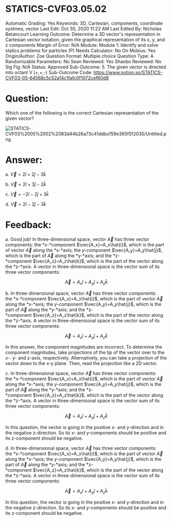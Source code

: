 # STATICS-CVF03.05.02

Automatic Grading: Yes
Keywords: 3D, Cartesian, components, coordinate systmes, vector
Last Edit: Oct 30, 2020 11:22 AM
Last Edited By: Nicholas Betancourt
Learning Outcome: Determine a 3D vector's representation in Cartesian vector notation, given the graphical representation of its x, y, and z components
Margin of Error: N/A
Module: Module 1: Identify and solve statics problems for particles (P)
Needs Calculator: No
On Mobius: Yes
Origin/Author: Zoe
Question Format: Multiple choice
Question Type: A
Randomizable Parameters: No
Sean Reviewed: Yes
Shaobo Reviewed: No
Sig Fig: N/A
Status: Approved
Sub-Outcome: 5. The given vector is directed into octant V  (+,+,-)
Sub-Outcome Code: https://www.notion.so/STATICS-CVF03-05-64568c5c52a14c1fafc0f1072cef60d8

# Question:

Which one of the following is the correct Cartesian representation of the given vector?

![STATICS-CVF03%2005%2002%2083d44b26a73c41ddbcf59e365f5f2035/Untitled.png](STATICS-CVF03%2005%2002%2083d44b26a73c41ddbcf59e365f5f2035/Untitled.png)

# Answer:

a. $\vec{V}=2\hat{i}+2\hat{j}-3\hat{k}$

b. $\vec{V}=2\hat{i}+3\hat{j}-2\hat{k}$

c. $\vec{V}=-2\hat{i}-2\hat{j}+3\hat{k}$

d. $\vec{V}=2\hat{i}-2\hat{j}-3\hat{k}$

# Feedback:

a. Good job! In three-dimensional space, vector $\vec{A}$ has three vector components: the *x-*component $\vec{A_x}=A_x\hat{i}$, which is the part of vector $\vec{A}$ along the *x-*axis; the *y-c*omponent $\vec{A_y}=A_y\hat{j}$, which is the part of $\vec{A}$ along the *y-*axis; and the *z-*component $\vec{A_z}=A_z\hat{k}$, which is the part of the vector along the *z-*axis. A vector in three-dimensional space is the vector sum of its three vector components:

$$\vec{A}=A_x\hat{i}+A_y\hat{j}+A_z\hat{k}$$

b. In three-dimensional space, vector $\vec{A}$ has three vector components: the *x-*component $\vec{A_x}=A_x\hat{i}$, which is the part of vector $\vec{A}$ along the *x-*axis; the *y-c*omponent $\vec{A_y}=A_y\hat{j}$, which is the part of $\vec{A}$ along the *y-*axis; and the *z-*component $\vec{A_z}=A_z\hat{k}$, which is the part of the vector along the *z-*axis. A vector in three-dimensional space is the vector sum of its three vector components:

$$\vec{A}=A_x\hat{i}+A_y\hat{j}+A_z\hat{k}$$

In this answer, the component magnitudes are incorrect.  To determine the component magnitudes, take projections of the tip of the vector over to the x-. y- and z-axis, respectively.  Alternatively, you can take a projection of the vector down to the x-y plane. Then, read the projection like a 2D vector.

c. In three-dimensional space, vector $\vec{A}$ has three vector components: the *x-*component $\vec{A_x}=A_x\hat{i}$, which is the part of vector $\vec{A}$ along the *x-*axis; the *y-c*omponent $\vec{A_y}=A_y\hat{j}$, which is the part of $\vec{A}$ along the *y-*axis; and the *z-*component $\vec{A_z}=A_z\hat{k}$, which is the part of the vector along the *z-*axis. A vector in three-dimensional space is the vector sum of its three vector components:

$$\vec{A}=A_x\hat{i}+A_y\hat{j}+A_z\hat{k}$$

In this question, the vector is going in the positive x- and y-direction and in the negative z-direction. So its x- and y-components should be positive and its z-component should be negative.

d. In three-dimensional space, vector $\vec{A}$ has three vector components: the *x-*component $\vec{A_x}=A_x\hat{i}$, which is the part of vector $\vec{A}$ along the *x-*axis; the *y-c*omponent $\vec{A_y}=A_y\hat{j}$, which is the part of $\vec{A}$ along the *y-*axis; and the *z-*component $\vec{A_z}=A_z\hat{k}$, which is the part of the vector along the *z-*axis. A vector in three-dimensional space is the vector sum of its three vector components:

$$\vec{A}=A_x\hat{i}+A_y\hat{j}+A_z\hat{k}$$

In this question, the vector is going in the positive x- and y-direction and in the negative z-direction. So its x- and y-components should be positive and its z-component should be negative.